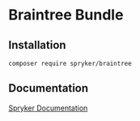 # Braintree Bundle

## Installation

```
composer require spryker/braintree
```

## Documentation

[Spryker Documentation](https://spryker.github.io)
